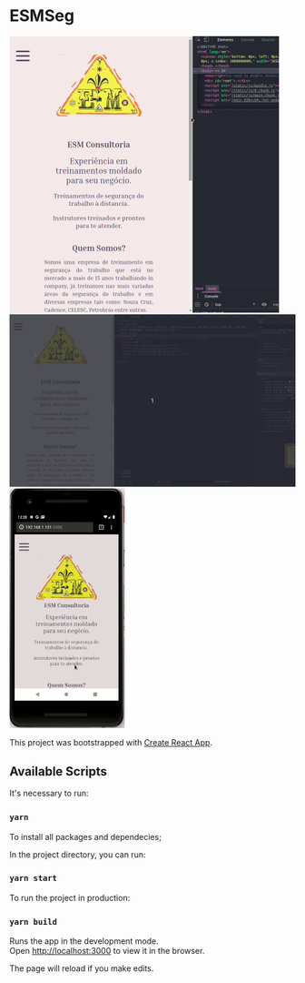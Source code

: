 # ESMSeg

![Screenshot 1](/src/assets/screenshots/ESMSeg01.gif)
![Screenshot 2](/src/assets/screenshots/ESMSeg02.gif)
![Screenshot 3](/src/assets/screenshots/ESMSeg03.gif)

This project was bootstrapped with [Create React App](https://github.com/facebook/create-react-app).


## Available Scripts

It's necessary to run:

### `yarn`

To install all packages and dependecies;

In the project directory, you can run:

### `yarn start`

To run the project in production:

### `yarn build`

Runs the app in the development mode.<br />
Open [http://localhost:3000](http://localhost:3000) to view it in the browser.

The page will reload if you make edits.<br />
